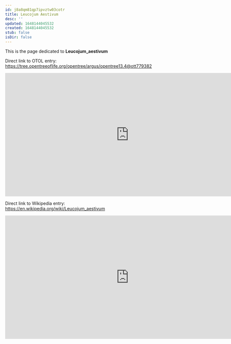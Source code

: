 ```yaml
---
id: j8a8qm81qp7ipvztw03cotr
title: Leucojum Aestivum
desc: ''
updated: 1648144045532
created: 1648144045532
stub: false
isDir: false
---
```

This is the page dedicated to **Leucojum_aestivum**


Direct link to OTOL entry: https://tree.opentreeoflife.org/opentree/argus/opentree13.4@ott779382



<html>
    <body>
    <iframe src="https://tree.opentreeoflife.org/opentree/argus/opentree13.4@ott779382"
    width="800" height="400" frameborder="0" allowfullscreen> </iframe>
    </body>
</html>
    


Direct link to Wikipedia entry: https://en.wikipedia.org/wiki/Leucojum_aestivum



<html>
    <body>
    <iframe src="https://en.wikipedia.org/wiki/Leucojum_aestivum"
    width="800" height="400" frameborder="0" allowfullscreen> </iframe>
    </body>
</html>
    
